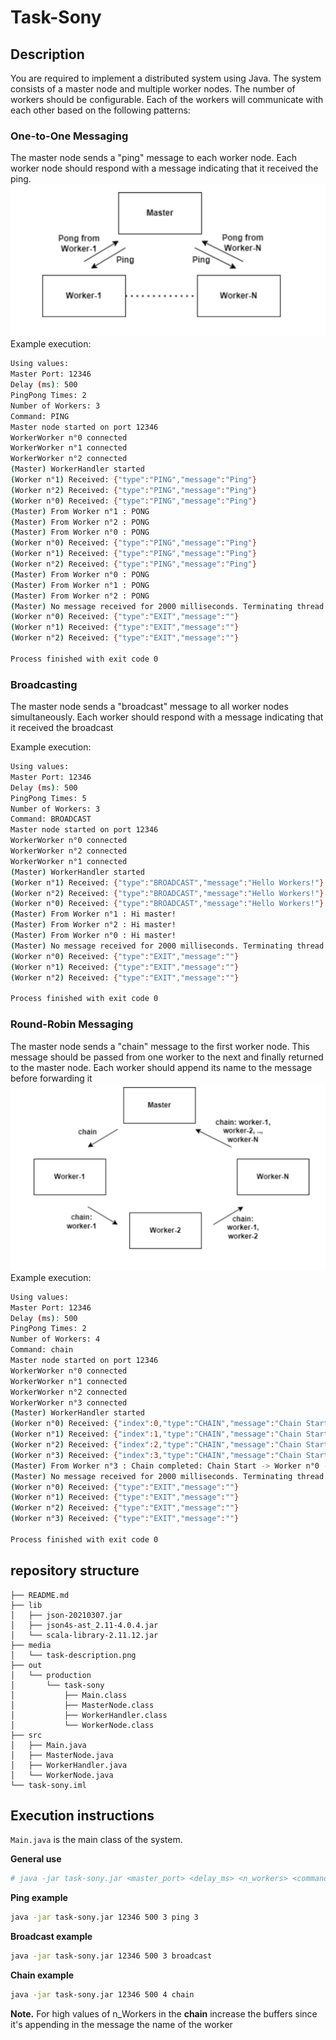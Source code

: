 # Task-Sony

## Description 
You are required to implement a distributed system using Java. The system consists
of a master node and multiple worker nodes. The number of workers should be
configurable. Each of the workers will communicate with each other based on the
following patterns:

### One-to-One Messaging
The master node sends a "ping" message to each
worker node. Each worker node should respond with a message indicating
that it received the ping.
![](media/ping.png)
Example execution:
```bash
Using values:
Master Port: 12346
Delay (ms): 500
PingPong Times: 2
Number of Workers: 3
Command: PING
Master node started on port 12346
WorkerWorker n°0 connected
WorkerWorker n°1 connected
WorkerWorker n°2 connected
(Master) WorkerHandler started
(Worker n°1) Received: {"type":"PING","message":"Ping"}
(Worker n°2) Received: {"type":"PING","message":"Ping"}
(Worker n°0) Received: {"type":"PING","message":"Ping"}
(Master) From Worker n°1 : PONG
(Master) From Worker n°2 : PONG
(Master) From Worker n°0 : PONG
(Worker n°0) Received: {"type":"PING","message":"Ping"}
(Worker n°1) Received: {"type":"PING","message":"Ping"}
(Worker n°2) Received: {"type":"PING","message":"Ping"}
(Master) From Worker n°0 : PONG
(Master) From Worker n°1 : PONG
(Master) From Worker n°2 : PONG
(Master) No message received for 2000 milliseconds. Terminating thread.
(Worker n°0) Received: {"type":"EXIT","message":""}
(Worker n°1) Received: {"type":"EXIT","message":""}
(Worker n°2) Received: {"type":"EXIT","message":""}

Process finished with exit code 0
```

### Broadcasting
The master node sends a "broadcast" message to all worker
nodes simultaneously. Each worker should respond with a message
indicating that it received the broadcast

Example execution:
```bash
Using values:
Master Port: 12346
Delay (ms): 500
PingPong Times: 5
Number of Workers: 3
Command: BROADCAST
Master node started on port 12346
WorkerWorker n°0 connected
WorkerWorker n°2 connected
WorkerWorker n°1 connected
(Master) WorkerHandler started
(Worker n°1) Received: {"type":"BROADCAST","message":"Hello Workers!"}
(Worker n°2) Received: {"type":"BROADCAST","message":"Hello Workers!"}
(Worker n°0) Received: {"type":"BROADCAST","message":"Hello Workers!"}
(Master) From Worker n°1 : Hi master!
(Master) From Worker n°2 : Hi master!
(Master) From Worker n°0 : Hi master!
(Master) No message received for 2000 milliseconds. Terminating thread.
(Worker n°0) Received: {"type":"EXIT","message":""}
(Worker n°1) Received: {"type":"EXIT","message":""}
(Worker n°2) Received: {"type":"EXIT","message":""}

Process finished with exit code 0
```
### Round-Robin Messaging
The master node sends a "chain" message to the
first worker node. This message should be passed from one worker to the
next and finally returned to the master node. Each worker should append its
name to the message before forwarding it
![](media/chain.png)
Example execution:
```bash
Using values:
Master Port: 12346
Delay (ms): 500
PingPong Times: 2
Number of Workers: 4
Command: chain
Master node started on port 12346
WorkerWorker n°0 connected
WorkerWorker n°1 connected
WorkerWorker n°2 connected
WorkerWorker n°3 connected
(Master) WorkerHandler started
(Worker n°0) Received: {"index":0,"type":"CHAIN","message":"Chain Start","workers":{"worker0":{"address":"127.0.0.1","port":58245},"worker1":{"address":"127.0.0.1","port":55234},"worker2":{"address":"127.0.0.1","port":64819},"worker3":{"address":"127.0.0.1","port":50763}}}
(Worker n°1) Received: {"index":1,"type":"CHAIN","message":"Chain Start -> Worker n°0","workers":{"worker0":{"address":"127.0.0.1","port":58245},"worker1":{"address":"127.0.0.1","port":55234},"worker2":{"address":"127.0.0.1","port":64819},"worker3":{"address":"127.0.0.1","port":50763}}}
(Worker n°2) Received: {"index":2,"type":"CHAIN","message":"Chain Start -> Worker n°0 -> Worker n°1","workers":{"worker0":{"address":"127.0.0.1","port":58245},"worker1":{"address":"127.0.0.1","port":55234},"worker2":{"address":"127.0.0.1","port":64819},"worker3":{"address":"127.0.0.1","port":50763}}}
(Worker n°3) Received: {"index":3,"type":"CHAIN","message":"Chain Start -> Worker n°0 -> Worker n°1 -> Worker n°2","workers":{"worker0":{"address":"127.0.0.1","port":58245},"worker1":{"address":"127.0.0.1","port":55234},"worker2":{"address":"127.0.0.1","port":64819},"worker3":{"address":"127.0.0.1","port":50763}}}
(Master) From Worker n°3 : Chain completed: Chain Start -> Worker n°0 -> Worker n°1 -> Worker n°2 -> Worker n°3
(Master) No message received for 2000 milliseconds. Terminating thread.
(Worker n°0) Received: {"type":"EXIT","message":""}
(Worker n°1) Received: {"type":"EXIT","message":""}
(Worker n°2) Received: {"type":"EXIT","message":""}
(Worker n°3) Received: {"type":"EXIT","message":""}

Process finished with exit code 0
```
## repository structure 
```angular2html
├── README.md
├── lib
│   ├── json-20210307.jar
│   ├── json4s-ast_2.11-4.0.4.jar
│   └── scala-library-2.11.12.jar
├── media
│   └── task-description.png
├── out
│   └── production
│       └── task-sony
│           ├── Main.class
│           ├── MasterNode.class
│           ├── WorkerHandler.class
│           └── WorkerNode.class
├── src
│   ├── Main.java
│   ├── MasterNode.java
│   ├── WorkerHandler.java
│   └── WorkerNode.java
└── task-sony.iml

```
## Execution instructions
`Main.java` is the main class of the system.

**General use**
```bash
# java -jar task-sony.jar <master_port> <delay_ms> <n_workers> <command: ping|broadcast|chain> <n_pings>  
```
**Ping example**
```bash
java -jar task-sony.jar 12346 500 3 ping 3  
```
**Broadcast example**
```bash
java -jar task-sony.jar 12346 500 3 broadcast  
```

**Chain example**
```bash
java -jar task-sony.jar 12346 500 4 chain   
```
**Note.** For high values of n_Workers in the **chain** increase the buffers since it's appending in the message the name of the worker
